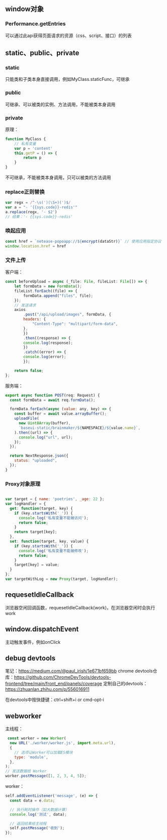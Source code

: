 ## window对象

### Performance.getEntries
可以通过此api获得页面请求的资源（css、script、接口）的列表


## static、public、private

### static
只能类和子类本身直接调用，例如MyClass.staticFunc，可继承

### public
可继承、可以被类的实例、方法调用，不能被类本身调用

### private
原理：
```js
function MyClass {
    // 私有变量
    var p = 'content'
    this.getP = () => {
        return p
    }
}
```
不可继承，不能被类本身调用，只可以被类的方法调用


### replace正则替换
```js
var regx = /^-\s(')(\S+)(')$/
var a = "- '{{sys.code}}-redis'"
a.replace(regx, '- $2')
// 结果：'- {{sys.code}}-redis'
```

### 唤起应用
```js
const href = `netease-popoapp://${encrypt(dataStr)}` // 使用应用指定协议
window.location.href = href
```

### 文件上传
客户端：

```js
const beforeUpload = async (_file: File, fileList: File[]) => {
    let formData = new FormData();
    fileList.forEach((file) => {
        formData.append("files", file);
    });
    // 发送请求
    axios
        .post("/api/upload/images", formData, {
        headers: {
            "Content-Type": "multipart/form-data",
        },
        })
        .then((response) => {
        console.log(response);
        })
        .catch((error) => {
        console.log(error);
        });

    return false;
};
```

服务端：

```js
export async function POST(req: Request) {
  const formData = await req.formData();

  formData.forEach(async (value: any, key) => {
    const buffer = await value.arrayBuffer();
    uploadFile(
      new Uint8Array(buffer),
      `baseui-static/brainmaker/${NAMESPACE}/${value.name}`,
    ).then((url) => {
      console.log("url", url);
    });
  });

  return NextResponse.json({
    status: "uploaded",
  });
}
```

### Proxy对象原理
```js

var target = { name: 'poetries', _age: 22 };
var logHandler = {
  get: function(target, key) {
    if (key.startsWith('_')) {
      console.log('私有变量不能被访问');
      return false;
    }
    return target[key];
  },
  set: function(target, key, value) {
    if (key.startsWith('_')) {
      console.log('私有变量不能被修改');
      return false;
    }
    target[key] = value;
  }
};
var targetWithLog = new Proxy(target, logHandler);
```

## requesetIdleCallback
浏览器空闲回调函数，requesetIdleCallback(work)，在浏览器空闲时会执行work

## window.dispatchEvent
主动触发事件，例如onClick

## debug devtools
笔记：https://medium.com/@paul_irish/1e671bf659bb
chrome devtools仓库：https://github.com/ChromeDevTools/devtools-frontend/tree/main/front_end/panels/coverage
定制自己的devtools：https://zhuanlan.zhihu.com/p/556016911

在devtools中按快捷键：ctrl+shift+i or cmd-opt-i

## webworker

主线程：
```js
 const worker = new Worker(
  new URL('./worker/worker.js', import.meta.url),
  {
    // 选项让Worker可以加载ES模块
    type: 'module',
  },
);
// 发送数据给 Worker
worker.postMessage([1, 2, 3, 4, 5]);
```

worker：
```js
self.addEventListener('message', (e) => {
  const data = e.data;

  // 执行耗时操作（如大数据计算）
  console.log('测试', data);

  // 返回结果给主线程
  self.postMessage('收到');
});
```